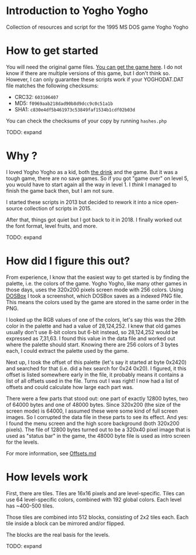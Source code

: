 # Introduction to Yogho Yogho
Collection of resources and script for the 1995 MS DOS game Yogho Yogho

# How to get started
You will need the original game files. [You can get the game here](http://www.abandonia.com/en/games/732/). I do not know if there are multiple versions of this game, but I don't think so. However, I can only guarantee these scripts work if your YOGHODAT.DAT file matches the following checksums:

- CRC32: `603106407`
- MD5: `f0969aab218dad90b8d9dcc9c0c51a1b`
- SHA1: `c830e4df5b461973c53849faf1534b1cdf02b03d`

You can check the checksums of your copy by running `hashes.php`

TODO: expand

# Why ?
I loved Yogho Yogho as a kid, both [the drink](http://www.yoghoyogho.nl/nl) and the game. But it was a tough game, there are no save games. So if you got "game over" on level 5, you would have to start again all the way in level 1. I *think* I managed to finish the game back then, but I am not sure.

I started these scripts in 2013 but decided to rework it into a nice open-source collection of scripts in 2015.

After that, things got quiet but I got back to it in 2018. I finally worked out the font format, level fruits, and more.

TODO: expand

# How did I figure this out?
From experience, I know that the easiest way to get started is by finding the palette, i.e. the colors of the game. Yogho Yogho, like many other games in those days, uses the 320x200 pixels screen mode with 256 colors. Using [DOSBox](http://www.dosbox.com/) I took a screenshot, which DOSBox saves as a indexed PNG file. This means the colors used by the game are stored in the same order in the PNG.

I looked up the RGB values of one of the colors, let's say this was the 26th color in the palette and had a value of 28,124,252. I knew that old games usually don't use 8-bit colors but 6-bit instead, so 28,124,252 would be expressed as 7,31,63. I found this value in the data file and worked out where the palette should start. Knowing there are 256 colors of 3 bytes each, I could extract the palette used by the game.

Next up, I took the offset of this palette (let's say it started at byte 0x2420) and searched for that (i.e. did a hex search for 0x24 0x20). I figured, it this offset is listed somewhere early in the file, it probably means it contains a list of all offsets used in the file. Turns out I was right! I now had a list of offsets and could calculate how large each part was.

There were a few parts that stood out: one part of exactly 12800 bytes, two of 64000 bytes and one of 48000 bytes. Since 320x200 (the size of the screen mode) is 64000, I assumed these were some kind of full screen images. So I corrupted the data file in these parts to see its effect. And yes: I found the menu screen and the high score background (both 320x200 pixels). The file of 12800 bytes turned out to be a 320x40 pixel image that is used as "status bar" in the game, the 48000 byte file is used as intro screen for the levels.

For more information, see [Offsets.md](Offsets.md)

# How levels work
First, there are tiles. Tiles are 16x16 pixels and are level-specific. Tiles can use 64 level-specific colors, combined with 192 global colors. Each level has ~400-500 tiles.

Those tiles are combined into 512 blocks, consisting of 2x2 tiles each. Each tile inside a block can be mirrored and/or flipped.

The blocks are the real basis for the levels.

TODO: expand